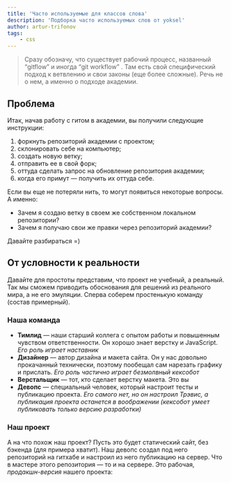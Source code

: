 ```yaml
---
title: 'Часто используемые для классов слова'
description: 'Подборка часто используемых слов от yoksel'
author: artur-trifonov
tags:
    - css
---
```


> Сразу обозначу, что существует рабочий процесс, названный “gitflow” и иногда “git workflow” . Там есть свой специфический подход к ветвлению и свои законы (еще более сложные). Речь не о нем, а именно о подходе академии. 
## Проблема

Итак, начав работу с гитом в академии, вы получили следующие инструкции:


1. форкнуть репозиторий академии с проектом;
2. склонировать себе на компьютер;
3. создать новую ветку;
4. отправить ее в свой форк;
5. оттуда сделать запрос на обновление репозитория академии;
6. когда его примут — получить их оттуда себе.

Если вы еще не потеряли нить, то могут появиться некоторые вопросы. А именно:

- Зачем я создаю ветку в своем же собственном локальном репозитории?
- Зачем я получаю свои же правки через репозиторий академии?

Давайте разбираться =)

## От условности к реальности

Давайте для простоты представим, что проект не учебный, а реальный. Так мы сможем приводить обоснования для решений из реального мира, а не его эмуляции. Сперва соберем простенькую команду (состав примерный).

### Наша команда
- **Тимлид** — наши старший коллега с опытом работы и повышенным чувством ответственности. Он хорошо знает верстку и JavaScript.
    *Его роль играет наставник*
- **Дизайнер** — автор дизайна и макета сайта. Он у нас довольно прокачанный технически, поэтому пообещал сам нарезать графику и прислать.
    *Его роль частично играет безмолвный кексобот*
- **Верстальщик** — тот, кто сделает верстку макета.
    Это вы
- **Девопс** — специальный человек, который настроит тесты и публикацию проекта.
    *Его самого нет, но он настроил Трэвис, а публикация проекта останется в воображении (кексобот умеет публиковать только версию разработки)*
### Наш проект

А на что похож наш проект? Пусть это будет статический сайт, без бэкенда (для примера хватит). Наш девопс создал под него репозиторий на гитхабе и настроил из него публикацию на сервер. Что в мастере этого репозитория — то и на сервере. Это рабочая, *продакшн-версия* нашего проекта:
